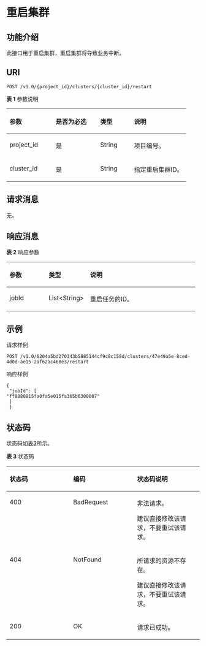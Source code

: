 # 重启集群<a name="css_03_0021"></a>

## 功能介绍<a name="section16607137567"></a>

此接口用于重启集群，重启集群将导致业务中断。

## URI<a name="section1566021345618"></a>

```
POST /v1.0/{project_id}/clusters/{cluster_id}/restart
```

**表 1**  参数说明

<a name="table5660213195614"></a>
<table><thead align="left"><tr id="row1114111425612"><th class="cellrowborder" valign="top" width="25.742574257425744%" id="mcps1.2.5.1.1"><p id="p0114121417563"><a name="p0114121417563"></a><a name="p0114121417563"></a>参数</p>
</th>
<th class="cellrowborder" valign="top" width="24.752475247524753%" id="mcps1.2.5.1.2"><p id="p51141140563"><a name="p51141140563"></a><a name="p51141140563"></a>是否为必选</p>
</th>
<th class="cellrowborder" valign="top" width="18.81188118811881%" id="mcps1.2.5.1.3"><p id="p911411143567"><a name="p911411143567"></a><a name="p911411143567"></a>类型</p>
</th>
<th class="cellrowborder" valign="top" width="30.693069306930692%" id="mcps1.2.5.1.4"><p id="p511417145568"><a name="p511417145568"></a><a name="p511417145568"></a>说明</p>
</th>
</tr>
</thead>
<tbody><tr id="row4114314185617"><td class="cellrowborder" valign="top" width="25.742574257425744%" headers="mcps1.2.5.1.1 "><p id="p411491414569"><a name="p411491414569"></a><a name="p411491414569"></a>project_id</p>
</td>
<td class="cellrowborder" valign="top" width="24.752475247524753%" headers="mcps1.2.5.1.2 "><p id="p11141814195617"><a name="p11141814195617"></a><a name="p11141814195617"></a>是</p>
</td>
<td class="cellrowborder" valign="top" width="18.81188118811881%" headers="mcps1.2.5.1.3 "><p id="p151147141568"><a name="p151147141568"></a><a name="p151147141568"></a>String</p>
</td>
<td class="cellrowborder" valign="top" width="30.693069306930692%" headers="mcps1.2.5.1.4 "><p id="p181147147563"><a name="p181147147563"></a><a name="p181147147563"></a>项目编号。</p>
</td>
</tr>
<tr id="row121141814115618"><td class="cellrowborder" valign="top" width="25.742574257425744%" headers="mcps1.2.5.1.1 "><p id="p1011491416566"><a name="p1011491416566"></a><a name="p1011491416566"></a>cluster_id</p>
</td>
<td class="cellrowborder" valign="top" width="24.752475247524753%" headers="mcps1.2.5.1.2 "><p id="p511441415614"><a name="p511441415614"></a><a name="p511441415614"></a>是</p>
</td>
<td class="cellrowborder" valign="top" width="18.81188118811881%" headers="mcps1.2.5.1.3 "><p id="p9114814125614"><a name="p9114814125614"></a><a name="p9114814125614"></a>String</p>
</td>
<td class="cellrowborder" valign="top" width="30.693069306930692%" headers="mcps1.2.5.1.4 "><p id="p211461445611"><a name="p211461445611"></a><a name="p211461445611"></a>指定重启集群ID。</p>
</td>
</tr>
</tbody>
</table>

## 请求消息<a name="section16676613185611"></a>

无。

## 响应消息<a name="section567618138567"></a>

**表 2**  响应参数

<a name="table134134101673"></a>
<table><thead align="left"><tr id="row34302108710"><th class="cellrowborder" valign="top" width="20.73%" id="mcps1.2.4.1.1"><p id="p144309102719"><a name="p144309102719"></a><a name="p144309102719"></a>参数</p>
</th>
<th class="cellrowborder" valign="top" width="21.95%" id="mcps1.2.4.1.2"><p id="p24306101877"><a name="p24306101877"></a><a name="p24306101877"></a>类型</p>
</th>
<th class="cellrowborder" valign="top" width="57.32000000000001%" id="mcps1.2.4.1.3"><p id="p743071010717"><a name="p743071010717"></a><a name="p743071010717"></a>说明</p>
</th>
</tr>
</thead>
<tbody><tr id="row164441710172"><td class="cellrowborder" valign="top" width="20.73%" headers="mcps1.2.4.1.1 "><p id="p11444191010712"><a name="p11444191010712"></a><a name="p11444191010712"></a>jobId</p>
</td>
<td class="cellrowborder" valign="top" width="21.95%" headers="mcps1.2.4.1.2 "><p id="p94447103718"><a name="p94447103718"></a><a name="p94447103718"></a>List&lt;String&gt;</p>
</td>
<td class="cellrowborder" valign="top" width="57.32000000000001%" headers="mcps1.2.4.1.3 "><p id="p1644420107711"><a name="p1644420107711"></a><a name="p1644420107711"></a>重启任务的ID。</p>
</td>
</tr>
</tbody>
</table>

## 示例<a name="section02195263215"></a>

请求样例

```
POST /v1.0/6204a5bd270343b5885144cf9c8c158d/clusters/47e49a5e-8ced-4d0d-ae15-2af62ac468e3/restart
```

响应样例

```
{ 
 "jobId": [  
"ff8080815fa0fa5e015fa365b6300007" 
 ]
 }
```

## 状态码<a name="section87962546391"></a>

状态码如[表3](#table12321369178)所示。

**表 3**  状态码

<a name="table12321369178"></a>
<table><thead align="left"><tr id="css_03_0018_row1972183521418"><th class="cellrowborder" valign="top" width="33%" id="mcps1.2.4.1.1"><p id="css_03_0018_p14560134151414"><a name="css_03_0018_p14560134151414"></a><a name="css_03_0018_p14560134151414"></a>状态码</p>
</th>
<th class="cellrowborder" valign="top" width="33%" id="mcps1.2.4.1.2"><p id="css_03_0018_p5563194141411"><a name="css_03_0018_p5563194141411"></a><a name="css_03_0018_p5563194141411"></a>编码</p>
</th>
<th class="cellrowborder" valign="top" width="34%" id="mcps1.2.4.1.3"><p id="css_03_0018_p256616411143"><a name="css_03_0018_p256616411143"></a><a name="css_03_0018_p256616411143"></a>状态码说明</p>
</th>
</tr>
</thead>
<tbody><tr id="css_03_0018_row129720356144"><td class="cellrowborder" valign="top" width="33%" headers="mcps1.2.4.1.1 "><p id="css_03_0018_p1957004131410"><a name="css_03_0018_p1957004131410"></a><a name="css_03_0018_p1957004131410"></a>400</p>
</td>
<td class="cellrowborder" valign="top" width="33%" headers="mcps1.2.4.1.2 "><p id="css_03_0018_p165731141171419"><a name="css_03_0018_p165731141171419"></a><a name="css_03_0018_p165731141171419"></a>BadRequest</p>
</td>
<td class="cellrowborder" valign="top" width="34%" headers="mcps1.2.4.1.3 "><p id="css_03_0018_p65778413148"><a name="css_03_0018_p65778413148"></a><a name="css_03_0018_p65778413148"></a>非法请求。</p>
<p id="css_03_0018_p1557974171415"><a name="css_03_0018_p1557974171415"></a><a name="css_03_0018_p1557974171415"></a>建议直接修改该请求，不要重试该请求。</p>
</td>
</tr>
<tr id="css_03_0018_row8972103517147"><td class="cellrowborder" valign="top" width="33%" headers="mcps1.2.4.1.1 "><p id="css_03_0018_p75841441191410"><a name="css_03_0018_p75841441191410"></a><a name="css_03_0018_p75841441191410"></a>404</p>
</td>
<td class="cellrowborder" valign="top" width="33%" headers="mcps1.2.4.1.2 "><p id="css_03_0018_p258716416142"><a name="css_03_0018_p258716416142"></a><a name="css_03_0018_p258716416142"></a>NotFound</p>
</td>
<td class="cellrowborder" valign="top" width="34%" headers="mcps1.2.4.1.3 "><p id="css_03_0018_p15589154118141"><a name="css_03_0018_p15589154118141"></a><a name="css_03_0018_p15589154118141"></a>所请求的资源不存在。</p>
<p id="css_03_0018_p14590164151410"><a name="css_03_0018_p14590164151410"></a><a name="css_03_0018_p14590164151410"></a>建议直接修改该请求，不要重试该请求。</p>
</td>
</tr>
<tr id="css_03_0018_row297223511416"><td class="cellrowborder" valign="top" width="33%" headers="mcps1.2.4.1.1 "><p id="css_03_0018_p13595164131416"><a name="css_03_0018_p13595164131416"></a><a name="css_03_0018_p13595164131416"></a>200</p>
</td>
<td class="cellrowborder" valign="top" width="33%" headers="mcps1.2.4.1.2 "><p id="css_03_0018_p9598741131416"><a name="css_03_0018_p9598741131416"></a><a name="css_03_0018_p9598741131416"></a>OK</p>
</td>
<td class="cellrowborder" valign="top" width="34%" headers="mcps1.2.4.1.3 "><p id="css_03_0018_p659994115146"><a name="css_03_0018_p659994115146"></a><a name="css_03_0018_p659994115146"></a>请求已成功。</p>
</td>
</tr>
</tbody>
</table>

